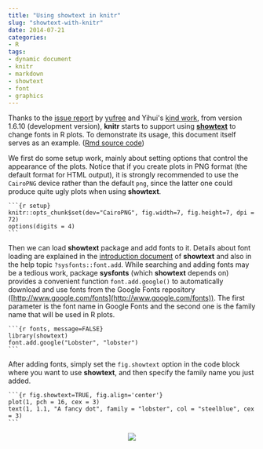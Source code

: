 ```yaml
---
title: "Using showtext in knitr"
slug: "showtext-with-knitr"
date: 2014-07-21
categories:
- R
tags:
- dynamic document
- knitr
- markdown
- showtext
- font
- graphics
---
```


Thanks to the [issue report](https://github.com/yihui/knitr/issues/799) by
[yufree](https://github.com/yufree) and Yihui's
[kind work](https://github.com/yihui/knitr),
from version 1.6.10 (development version), **knitr** starts to support using
[**showtext**](https://github.com/yixuan/showtext)
to change fonts in R plots. To demonstrate its usage, this document
itself serves as an example. ([Rmd source code](https://github.com/yixuan/en/blob/gh-pages/files/showtext-knitr.Rmd))

We first do some setup work, mainly about setting options that control
the appearance of the plots. Notice that if you create plots in PNG
format (the default format for HTML output), it is strongly recommended
to use the `CairoPNG` device rather than the default `png`, since
the latter one could produce quite ugly plots when using **showtext**.


``````
```{r setup}
knitr::opts_chunk$set(dev="CairoPNG", fig.width=7, fig.height=7, dpi = 72)
options(digits = 4)
```
``````

Then we can load **showtext** package and add fonts to it. Details about
font loading are explained in the
[introduction document](https://github.com/yixuan/showtext/blob/master/README.md)
of **showtext** and also in the help topic `?sysfonts::font.add`.
While searching and adding fonts may be a tedious work,
package **sysfonts** (which **showtext** depends on)
provides a convenient function `font.add.google()` to automatically download
and use fonts from the Google Fonts repository
([http://www.google.com/fonts](http://www.google.com/fonts)).
The first parameter is the font name in Google Fonts and the second one is
the family name that will be used in R plots.


``````
```{r fonts, message=FALSE}
library(showtext)
font.add.google("Lobster", "lobster")
```
``````

After adding fonts, simply set the `fig.showtext` option in the code block
where you want to use **showtext**, and then specify the family name you
just added.


``````
```{r fig.showtext=TRUE, fig.align='center'}
plot(1, pch = 16, cex = 3)
text(1, 1.1, "A fancy dot", family = "lobster", col = "steelblue", cex = 3)
```
``````

<div align="center">
  <img src="https://i.imgur.com/pO87LFy.png" />
</div>
